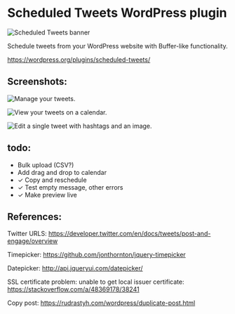# Scheduled Tweets WordPress plugin

![Scheduled Tweets banner](https://ps.w.org/scheduled-tweets/assets/banner-772x250.png)

Schedule tweets from your WordPress website with Buffer-like functionality.

https://wordpress.org/plugins/scheduled-tweets/

## Screenshots:
![Manage your tweets.](https://ps.w.org/scheduled-tweets/assets/screenshot-1.png)

![View your tweets on a calendar.](https://ps.w.org/scheduled-tweets/assets/screenshot-2.png)

![Edit a single tweet with hashtags and an image.](https://ps.w.org/scheduled-tweets/assets/screenshot-3.png)

## todo:
- Bulk upload (CSV?)
- Add drag and drop to calendar
- ✓ Copy and reschedule
- ✓ Test empty message, other errors
- ✓ Make preview live

 
## References:

Twitter URLS: https://developer.twitter.com/en/docs/tweets/post-and-engage/overview

Timepicker: https://github.com/jonthornton/jquery-timepicker

Datepicker: http://api.jqueryui.com/datepicker/

SSL certificate problem: unable to get local issuer certificate: https://stackoverflow.com/a/48369178/38241

Copy post: https://rudrastyh.com/wordpress/duplicate-post.html
